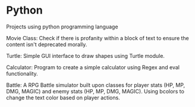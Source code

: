 # Python
Projects using python  programming language

Movie Class:
Check if there is profanity within a block of text to ensure the content isn't deprecated morally.

Turtle:
Simple GUI interface to draw shapes using Turtle module.

Calculator:
Program to create a simple calculator using Regex and eval functionality.

Battle:
A RPG Battle simulator built upon classes for player stats (HP, MP, DMG, MAGIC) and enemy stats (HP, MP, DMG, MAGIC). 
Using bcolors to change the text color based on player actions.
